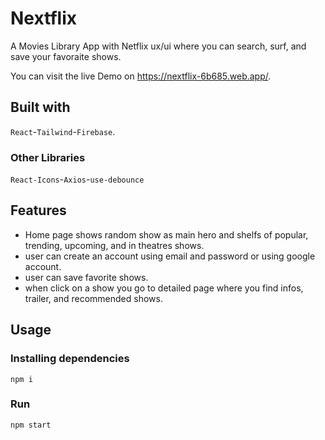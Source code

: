 # Nextflix
A Movies Library App with Netflix ux/ui where you can search, surf, and save your favoraite shows.

You can visit the live Demo on https://nextflix-6b685.web.app/.

## Built with
```React```-```Tailwind```-```Firebase```.
### Other Libraries
```React-Icons```-```Axios```-```use-debounce```

## Features
- Home page shows random show as main hero and shelfs of popular, trending, upcoming, and in theatres shows.
- user can create an account using email and password or using google account.
- user can save favorite shows.
- when click on a show you go to detailed page where you find infos, trailer, and recommended shows.

## Usage
### Installing dependencies
```
npm i
```
### Run
```
npm start
```

